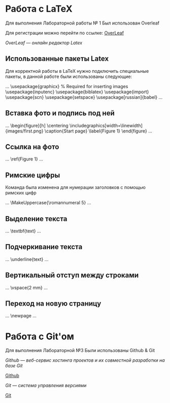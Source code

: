# Работа с LaTeX 

Для выполнения Лабораторной работы № 1
Был использован Overleaf

Для регистрации можно перейти по ссылке:
[OverLeaf](https://www.overleaf.com)

*OverLeaf — онлайн редактор Latex* 

## Использованные пакеты Latex

Для корректной работы в LaTeX нужно подключить специальные пакеты, в данной работе были использованы следующие:

...
\usepackage{graphicx} % Required for inserting images
\usepackage{inputenc}
\usepackage{biblatex}
\usepackage{import}
\usepackage{scn} 
\usepackage{setspace}
\usepackage[russian]{babel} 
...

## Вставка фото и подпись под ней

...
\begin{figure}[h]
    \centering
    \includegraphics[width=\linewidth]{images/first.png} 
    \caption{Start page} 
    \label{Figure 1}
\end{figure}
...

## Ссылка на фото

...
\ref{Figure 1}
... 

## Римские цифры
Команда была изменена для нумерации заголовков с помощью римских цифр

...
\MakeUppercase{\romannumeral 5}
...
## Выделение текста

...
\textbf{text}
...

## Подчеркивание текста

...
\underline{text}
...

## Вертикальный отступ между строками 

...
\vspace{2 mm}
...

## Переход на новую страницу
...
\newpage
...

# Работа с Git'ом

Для выполнения Лабораторной №3
Были использованы Github & Git

*Github — веб-сервис хостинга проектов и их совместной разработки на базе Git*

[Github](https://github.com/)

*Git — система управления версиями*

[Git](https://git-scm.com/)
